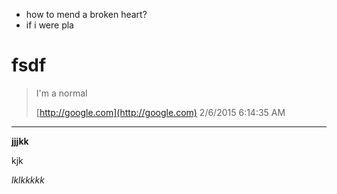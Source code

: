 * how to mend a broken heart?
* if i were pla

# fsdf #
> I'm a normal
> 
> [http://google.com](http://google.com)
2/6/2015 6:14:35 AM

----------

**jjjkk**


kjk 

*lklkkkkk*